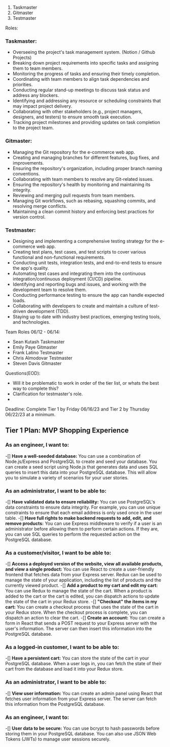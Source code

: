 1. Taskmaster
2. Gitmaster
3. Testmaster

Roles:
### Taskmaster:
- Overseeing the project's task management system. (Notion / Github Projects)
- Breaking down project requirements into specific tasks and assigning them to team members.
- Monitoring the progress of tasks and ensuring their timely completion.
- Coordinating with team members to align task dependencies and priorities.
- Conducting regular stand-up meetings to discuss task status and address any blockers.
- Identifying and addressing any resource or scheduling constraints that may impact project delivery.
- Collaborating with other stakeholders (e.g., project managers, designers, and testers) to ensure smooth task execution.
- Tracking project milestones and providing updates on task completion to the project team.

### Gitmaster:
- Managing the Git repository for the e-commerce web app.
- Creating and managing branches for different features, bug fixes, and improvements.
- Ensuring the repository's organization, including proper branch naming conventions.
- Collaborating with team members to resolve any Git-related issues.
- Ensuring the repository's health by monitoring and maintaining its integrity.
- Reviewing and merging pull requests from team members.
- Managing Git workflows, such as rebasing, squashing commits, and resolving merge conflicts.
- Maintaining a clean commit history and enforcing best practices for version control.

### Testmaster:
- Designing and implementing a comprehensive testing strategy for the e-commerce web app.
- Creating test plans, test cases, and test scripts to cover various functional and non-functional requirements.
- Conducting unit tests, integration tests, and end-to-end tests to ensure the app's quality.
- Automating test cases and integrating them into the continuous integration/continuous deployment (CI/CD) pipeline.
- Identifying and reporting bugs and issues, and working with the development team to resolve them.
- Conducting performance testing to ensure the app can handle expected loads.
- Collaborating with developers to create and maintain a culture of test-driven development (TDD).
- Staying up to date with industry best practices, emerging testing tools, and technologies.



Team Roles 06/12 - 06/14:

- Sean Kutash Taskmaster
- Emily Paye Gitmaster
- Frank Latino Testmaster
- Chris Almodovar Testmaster
- Steven Davis Gitmaster

Questions(EOD):

- Will it be problematic to work in order of the tier list, or whats the best way to complete this?
- Clarification for testmaster's role.
-

Deadline: Complete Tier 1 by Friday 06/16/23 and Tier 2 by Thursday 06/22/23 at a minimum.

## Tier 1 Plan: MVP Shopping Experience

### As an engineer, I want to:

-[] **Have a well-seeded database:** You can use a combination of Node.js/Express and PostgreSQL to create and seed your database. You can create a seed script using Node.js that generates data and uses SQL queries to insert this data into your PostgreSQL database. This will allow you to simulate a variety of scenarios for your user stories.

### As an administrator, I want to be able to:

-[] **Have validated data to ensure reliability:** You can use PostgreSQL's data constraints to ensure data integrity. For example, you can use unique constraints to ensure that each email address is only used once in the user table.
-[] **Have full rights to make backend requests to add, edit, and remove products:** You can use Express middleware to verify if a user is an administrator before allowing them to perform certain actions. If they are, you can use SQL queries to perform the requested action on the PostgreSQL database.

### As a customer/visitor, I want to be able to:

-[] **Access a deployed version of the website, view all available products, and view a single product:** You can use React to create a user-friendly frontend that fetches data from your Express server. Redux can be used to manage the state of your application, including the list of products and the currently viewed product.
-[] **Add a product to my cart and edit my cart:** You can use Redux to manage the state of the cart. When a product is added to the cart or the cart is edited, you can dispatch actions to update the state of the cart in your Redux store.
-[] **"Checkout" the items in my cart:** You can create a checkout process that uses the state of the cart in your Redux store. When the checkout process is complete, you can dispatch an action to clear the cart.
-[] **Create an account:** You can create a form in React that sends a POST request to your Express server with the user's information. The server can then insert this information into the PostgreSQL database.

### As a logged-in customer, I want to be able to:

-[] **Have a persistent cart:** You can store the state of the cart in your PostgreSQL database. When a user logs in, you can fetch the state of their cart from the database and load it into your Redux store.

### As an administrator, I want to be able to:

-[] **View user information:** You can create an admin panel using React that fetches user information from your Express server. The server can fetch this information from the PostgreSQL database.

### As an engineer, I want to:

-[] **User data to be secure:** You can use bcrypt to hash passwords before storing them in your PostgreSQL database. You can also use JSON Web Tokens (JWTs) to manage user sessions securely.
